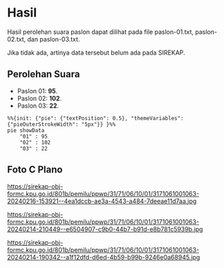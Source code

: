 # Hasil

Hasil perolehan suara paslon dapat dilihat pada file paslon-01.txt, paslon-02.txt, dan paslon-03.txt.

Jika tidak ada, artinya data tersebut belum ada pada SIREKAP.

## Perolehan Suara

 * Paslon 01: **95**.
 * Paslon 02: **102**.
 * Paslon 03: **22**.

```mermaid
%%{init: {"pie": {"textPosition": 0.5}, "themeVariables": {"pieOuterStrokeWidth": "5px"}} }%%
pie showData
    "01" : 95
    "02" : 102
    "03" : 22
```
## Foto C Plano

https://sirekap-obj-formc.kpu.go.id/801b/pemilu/ppwp/31/71/06/10/01/3171061001063-20240216-153921--4ea1dccb-ae3a-4543-a484-7deeae11d7aa.jpg

https://sirekap-obj-formc.kpu.go.id/801b/pemilu/ppwp/31/71/06/10/01/3171061001063-20240214-210449--e6504907-c9b0-44b7-b91d-e8b781c5939b.jpg

https://sirekap-obj-formc.kpu.go.id/801b/pemilu/ppwp/31/71/06/10/01/3171061001063-20240214-190342--a1f12dfd-d6ed-4b59-b99b-9246e0a68945.jpg
